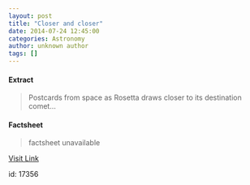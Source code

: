 ```yaml
---
layout: post
title: "Closer and closer"
date: 2014-07-24 12:45:00
categories: Astronomy
author: unknown author
tags: []
---
```



#### Extract
>Postcards from space as Rosetta draws closer to its destination comet...

#### Factsheet
>factsheet unavailable

[Visit Link](http://www.esa.int/Our_Activities/Space_Science/Rosetta/Highlights/Closer_and_closer)

id:   17356


